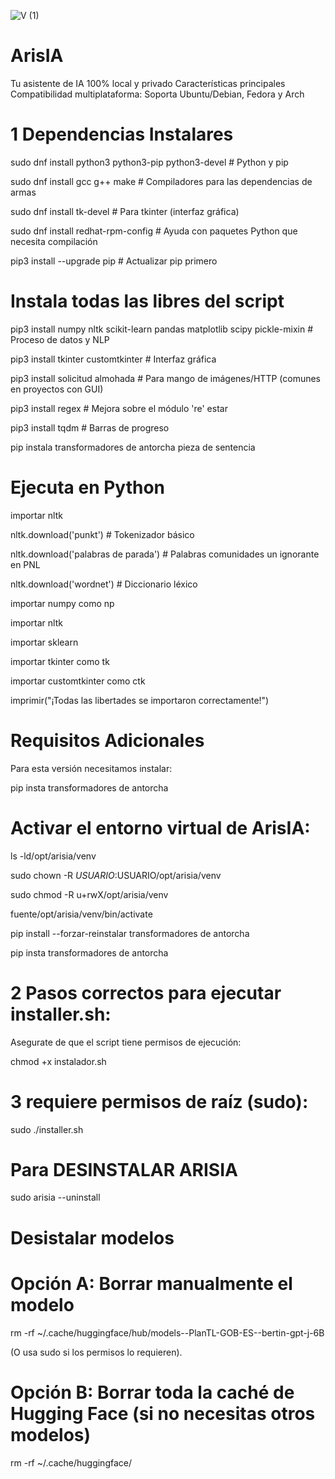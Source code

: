 ![V (1)](https://github.com/user-attachments/assets/4e0b00ad-6cd7-47e2-8c0b-28d450d796dc)
# ArisIA
Tu asistente de IA 100% local y privado 
Características principales
Compatibilidad multiplataforma: Soporta Ubuntu/Debian, Fedora y Arch

# 1 Dependencias Instalares

sudo dnf install python3 python3-pip python3-devel # Python y pip

sudo dnf install gcc g++ make # Compiladores para las dependencias de armas

sudo dnf install tk-devel # Para tkinter (interfaz gráfica)

sudo dnf install redhat-rpm-config # Ayuda con paquetes Python que necesita compilación

pip3 install --upgrade pip # Actualizar pip primero


# Instala todas las libres del script

pip3 install numpy nltk scikit-learn pandas matplotlib scipy pickle-mixin # Proceso de datos y NLP

pip3 install tkinter customtkinter # Interfaz gráfica

pip3 install solicitud almohada # Para mango de imágenes/HTTP (comunes en proyectos con GUI)

pip3 install regex # Mejora sobre el módulo 're' estar

pip3 install tqdm # Barras de progreso

pip instala transformadores de antorcha pieza de sentencia

# Ejecuta en Python

importar nltk

nltk.download('punkt') # Tokenizador básico

nltk.download('palabras de parada') # Palabras comunidades un ignorante en PNL

nltk.download('wordnet') # Diccionario léxico

importar numpy como np

importar nltk

importar sklearn

importar tkinter como tk

importar customtkinter como ctk


imprimir("¡Todas las libertades se importaron correctamente!")

# Requisitos Adicionales

Para esta versión necesitamos instalar:

pip insta transformadores de antorcha

# Activar el entorno virtual de ArisIA:

ls -ld/opt/arisia/venv

sudo chown -R $USUARIO:$USUARIO/opt/arisia/venv

sudo chmod -R u+rwX/opt/arisia/venv

fuente/opt/arisia/venv/bin/activate

pip install --forzar-reinstalar transformadores de antorcha

pip insta transformadores de antorcha

# 2 Pasos correctos para ejecutar installer.sh:


Asegurate de que el script tiene permisos de ejecución:


chmod +x instalador.sh


# 3 requiere permisos de raíz (sudo):


sudo ./installer.sh

# Para DESINSTALAR ARISIA

sudo arisia --uninstall

# Desistalar modelos

# Opción A: Borrar manualmente el modelo

rm -rf ~/.cache/huggingface/hub/models--PlanTL-GOB-ES--bertin-gpt-j-6B

(O usa sudo si los permisos lo requieren).

# Opción B: Borrar toda la caché de Hugging Face (si no necesitas otros modelos)

rm -rf ~/.cache/huggingface/
